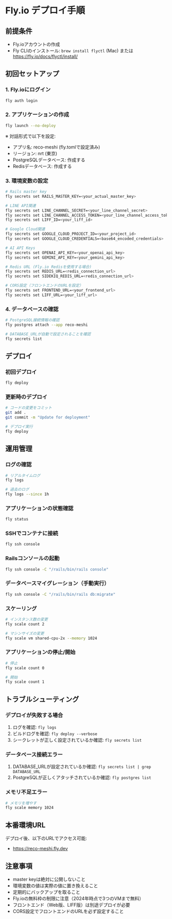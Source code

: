 # Fly.io デプロイ手順

## 前提条件
- Fly.ioアカウントの作成
- Fly CLIのインストール: `brew install flyctl` (Mac) または https://fly.io/docs/flyctl/install/

## 初回セットアップ

### 1. Fly.ioにログイン
```bash
fly auth login
```

### 2. アプリケーションの作成
```bash
fly launch --no-deploy
```
※ 対話形式で以下を設定:
- アプリ名: reco-meshi (fly.tomlで設定済み)
- リージョン: nrt (東京)
- PostgreSQLデータベース: 作成する
- Redisデータベース: 作成する

### 3. 環境変数の設定
```bash
# Rails master key
fly secrets set RAILS_MASTER_KEY=<your_actual_master_key>

# LINE API関連
fly secrets set LINE_CHANNEL_SECRET=<your_line_channel_secret>
fly secrets set LINE_CHANNEL_ACCESS_TOKEN=<your_line_channel_access_token>
fly secrets set LIFF_ID=<your_liff_id>

# Google Cloud関連
fly secrets set GOOGLE_CLOUD_PROJECT_ID=<your_project_id>
fly secrets set GOOGLE_CLOUD_CREDENTIALS=<base64_encoded_credentials>

# AI API Keys
fly secrets set OPENAI_API_KEY=<your_openai_api_key>
fly secrets set GEMINI_API_KEY=<your_gemini_api_key>

# Redis URL (Fly.io Redisを使用する場合)
fly secrets set REDIS_URL=<redis_connection_url>
fly secrets set SIDEKIQ_REDIS_URL=<redis_connection_url>

# CORS設定（フロントエンドのURLを設定）
fly secrets set FRONTEND_URL=<your_frontend_url>
fly secrets set LIFF_URL=<your_liff_url>
```

### 4. データベースの確認
```bash
# PostgreSQL接続情報の確認
fly postgres attach --app reco-meshi

# DATABASE_URLが自動で設定されることを確認
fly secrets list
```

## デプロイ

### 初回デプロイ
```bash
fly deploy
```

### 更新時のデプロイ
```bash
# コードの変更をコミット
git add .
git commit -m "Update for deployment"

# デプロイ実行
fly deploy
```

## 運用管理

### ログの確認
```bash
# リアルタイムログ
fly logs

# 過去のログ
fly logs --since 1h
```

### アプリケーションの状態確認
```bash
fly status
```

### SSHでコンテナに接続
```bash
fly ssh console
```

### Railsコンソールの起動
```bash
fly ssh console -C "/rails/bin/rails console"
```

### データベースマイグレーション（手動実行）
```bash
fly ssh console -C "/rails/bin/rails db:migrate"
```

### スケーリング
```bash
# インスタンス数の変更
fly scale count 2

# マシンサイズの変更
fly scale vm shared-cpu-2x --memory 1024
```

### アプリケーションの停止/開始
```bash
# 停止
fly scale count 0

# 開始
fly scale count 1
```

## トラブルシューティング

### デプロイが失敗する場合
1. ログを確認: `fly logs`
2. ビルドログを確認: `fly deploy --verbose`
3. シークレットが正しく設定されているか確認: `fly secrets list`

### データベース接続エラー
1. DATABASE_URLが設定されているか確認: `fly secrets list | grep DATABASE_URL`
2. PostgreSQLが正しくアタッチされているか確認: `fly postgres list`

### メモリ不足エラー
```bash
# メモリを増やす
fly scale memory 1024
```

## 本番環境URL
デプロイ後、以下のURLでアクセス可能:
- https://reco-meshi.fly.dev

## 注意事項
- master keyは絶対に公開しないこと
- 環境変数の値は実際の値に置き換えること
- 定期的にバックアップを取ること
- Fly.ioの無料枠の制限に注意（2024年時点で3つのVMまで無料）
- フロントエンド（Web版、LIFF版）は別途デプロイが必要
- CORS設定でフロントエンドのURLを必ず設定すること